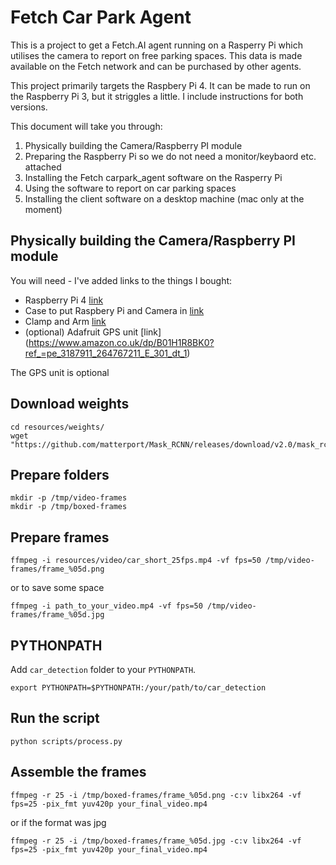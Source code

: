 # Fetch Car Park Agent
This is a project to get a Fetch.AI agent running on a Rasperry Pi which utilises the camera to report on free parking spaces. This data is made available on the Fetch network and can be purchased by other agents. 

This project primarily targets the Raspbery Pi 4. It can be made to run on the Raspberry Pi 3, but it striggles a little. I include instructions for both versions.

This document will take you through:
1. Physically building the Camera/Raspberry PI module
2. Preparing the Raspberry Pi so we do not need a monitor/keybaord etc. attached
3. Installing the Fetch carpark_agent software on the Rasperry Pi
4. Using the software to report on car parking spaces
5. Installing the client software on a desktop machine (mac only at the moment)


## Physically building the Camera/Raspberry PI module
You will need - I've added links to the things I bought:
* Raspberry Pi 4 [link](https://thepihut.com/products/raspberry-pi-4-model-b?gclid=EAIaIQobChMImcuwvcfh4wIVirHtCh3szg2EEAAYASAAEgJQ_fD_BwE)
* Case to put Raspbery Pi and Camera in [link](https://uk.rs-online.com/web/p/products/1270210/?grossPrice=Y&cm_mmc=UK-PLA-DS3A-_-google-_-CSS_UK_EN_CatchAll-_-Catch+All-_-PRODUCT_GROUP&matchtype=&pla-381930223918&gclsrc=aw.ds&&gclid=EAIaIQobChMIqoC2hsjh4wIVxbHtCh0w5whsEAQYASABEgKsJfD_BwE)
* Clamp and Arm [link](https://www.amazon.co.uk/dp/B011769YUM/ref=pe_3187911_189395841_TE_dp_1)
* (optional) Adafruit GPS unit [link] (https://www.amazon.co.uk/dp/B01H1R8BK0?ref_=pe_3187911_264767211_E_301_dt_1)

The GPS unit is optional 
    
## Download weights

    cd resources/weights/
    wget "https://github.com/matterport/Mask_RCNN/releases/download/v2.0/mask_rcnn_coco.h5"


## Prepare folders

    mkdir -p /tmp/video-frames
    mkdir -p /tmp/boxed-frames

## Prepare frames

    ffmpeg -i resources/video/car_short_25fps.mp4 -vf fps=50 /tmp/video-frames/frame_%05d.png
    
or to save some space
    
    ffmpeg -i path_to_your_video.mp4 -vf fps=50 /tmp/video-frames/frame_%05d.jpg
    

## PYTHONPATH

Add `car_detection` folder to your `PYTHONPATH`.

    export PYTHONPATH=$PYTHONPATH:/your/path/to/car_detection


## Run the script

    python scripts/process.py

## Assemble the frames

    ffmpeg -r 25 -i /tmp/boxed-frames/frame_%05d.png -c:v libx264 -vf fps=25 -pix_fmt yuv420p your_final_video.mp4

or if the format was jpg
    
    ffmpeg -r 25 -i /tmp/boxed-frames/frame_%05d.jpg -c:v libx264 -vf fps=25 -pix_fmt yuv420p your_final_video.mp4
